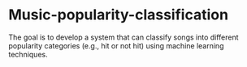 # Music-popularity-classification
The goal is to develop a system that can classify songs into different popularity categories (e.g., hit or not hit) using machine learning techniques. 
